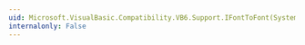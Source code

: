 ```yaml
---
uid: Microsoft.VisualBasic.Compatibility.VB6.Support.IFontToFont(System.Object)
internalonly: False
---
```

